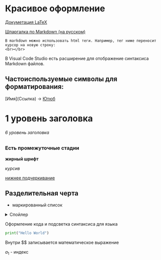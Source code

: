 # Красивое оформление

[Докуметация LaTeX](https://en.wikibooks.org/wiki/LaTeX)

[Шпаргалка по Markdown (на русском)](https://github.com/sandino/Markdown-Cheatsheet)

```
В markdown можно использовать html теги. Например, тег ниже переносит курсор на новую строку:
<br></br>
```

В Visual Code Studio есть расширение для отображение синтаксиса Markdown файлов.

## Частоиспользуемые символы для форматирования:

\[Имя](Ссылка) -> [Ютюб](https://www.youtube.com)

# 1 уровень заголовка
###### 6 уровень заголовка
### Есть промежуточные стадии

**жирный шрифт**

*курсив*

<ins>нижнее подчеркивание</ins>

Разделительная черта
---

* маркированный список

<details>
<summary>Спойлер</summary>

Скрытый текст

</details>

Оформление кода и подсветка синтаксиса для языка
```python 
print("Hello World")
```

Внутри $$ записывается математическое выражение

$a_{1}$ - индекс


